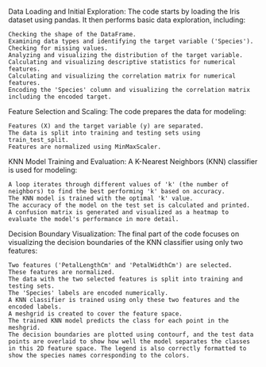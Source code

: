 Data Loading and Initial Exploration: The code starts by loading the Iris dataset using pandas. It then performs basic data exploration, including:

    Checking the shape of the DataFrame.
    Examining data types and identifying the target variable ('Species').
    Checking for missing values.
    Analyzing and visualizing the distribution of the target variable.
    Calculating and visualizing descriptive statistics for numerical features.
    Calculating and visualizing the correlation matrix for numerical features.
    Encoding the 'Species' column and visualizing the correlation matrix including the encoded target.

Feature Selection and Scaling: The code prepares the data for modeling:

    Features (X) and the target variable (y) are separated.
    The data is split into training and testing sets using train_test_split.
    Features are normalized using MinMaxScaler.

KNN Model Training and Evaluation: A K-Nearest Neighbors (KNN) classifier is used for modeling:

    A loop iterates through different values of 'k' (the number of neighbors) to find the best performing 'k' based on accuracy.
    The KNN model is trained with the optimal 'k' value.
    The accuracy of the model on the test set is calculated and printed.
    A confusion matrix is generated and visualized as a heatmap to evaluate the model's performance in more detail.

Decision Boundary Visualization: The final part of the code focuses on visualizing the decision boundaries of the KNN classifier using only two features:

    Two features ('PetalLengthCm' and 'PetalWidthCm') are selected.
    These features are normalized.
    The data with the two selected features is split into training and testing sets.
    The 'Species' labels are encoded numerically.
    A KNN classifier is trained using only these two features and the encoded labels.
    A meshgrid is created to cover the feature space.
    The trained KNN model predicts the class for each point in the meshgrid.
    The decision boundaries are plotted using contourf, and the test data points are overlaid to show how well the model separates the classes in this 2D feature space. The legend is also correctly formatted to show the species names corresponding to the colors.

